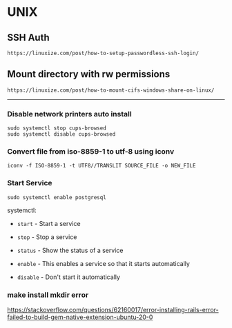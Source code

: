 # UNIX #
## SSH Auth ##
```
https://linuxize.com/post/how-to-setup-passwordless-ssh-login/
```

## Mount directory with rw permissions ##
```
https://linuxize.com/post/how-to-mount-cifs-windows-share-on-linux/
```

------------

### Disable network printers auto install ###
```
sudo systemctl stop cups-browsed
sudo systemctl disable cups-browsed
```

### Convert file from iso-8859-1 to utf-8 using iconv ###
```iconv -f ISO-8859-1 -t UTF8//TRANSLIT SOURCE_FILE -o NEW_FILE```

### Start Service ###
```
sudo systemctl enable postgresql
```

systemctl:

- ```start``` - Start a service

- ```stop``` - Stop a service

- ```status``` - Show the status of a service

- ```enable``` - This enables a service so that it starts automatically

- ```disable``` - Don't start it automatically


### make install mkdir error
https://stackoverflow.com/questions/62160017/error-installing-rails-error-failed-to-build-gem-native-extension-ubuntu-20-0
